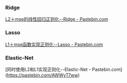 ### Ridge

[L2＋mse的线性回归正则化--Ridge - Pastebin.com](https://pastebin.com/AeBiCuRH)

### Lasso

[L1＋mse函数实现正则化--Lasso - Pastebin.com](https://pastebin.com/Bt3hzYvH)

### Elastic-Net

[同时使用L2和L1实现正则化--Elastic-Net - Pastebin.com]
(https://pastebin.com/AWWyT7ww)


<!--stackedit_data:
eyJoaXN0b3J5IjpbMTQ3ODM0MjYwM119
-->